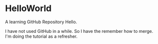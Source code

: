 # HelloWorld
A learning GitHub Repository
Hello.

I have not used GitHub in a while. So I have the remember how to merge. 
I'm doing the tutorial as a refresher.
